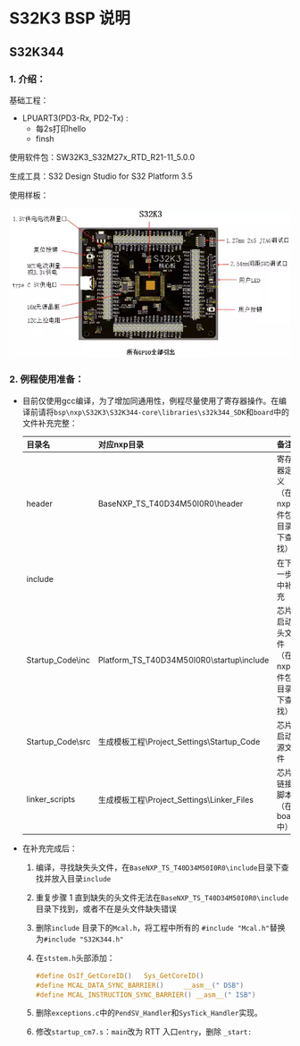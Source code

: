 # S32K3 BSP 说明

## S32K344

### 1. 介绍：

基础工程：

- LPUART3(PD3-Rx, PD2-Tx) :
  - 每2s打印hello
  - finsh 

使用软件包：SW32K3_S32M27x_RTD_R21-11_5.0.0

生成工具：S32 Design Studio for S32 Platform 3.5


使用样板：

![](./img/使用样板.png)

### 2. 例程使用准备：

- 目前仅使用gcc编译，为了增加同通用性，例程尽量使用了寄存器操作。在编译前请将`bsp\nxp\S32K3\S32K344-core\libraries\s32k344_SDK`和`board`中的文件补充完整：

  | 目录名               | 对应nxp目录                                | 备注                                    |
  | -------------------- | ------------------------------------------ | --------------------------------------- |
  | header               | BaseNXP_TS_T40D34M50I0R0\header            | 寄存器定义（在nxp软件包目录下查找）     |
  | include              |                                            | 在下一步中补充                          |
  | Startup_Code\inc     | Platform_TS_T40D34M50I0R0\startup\include  | 芯片启动头文件（在nxp软件包目录下查找） |
  | Startup_Code\src     | 生成模板工程\Project_Settings\Startup_Code | 芯片启动源文件                          |
  | linker_scripts | 生成模板工程\Project_Settings\Linker_Files | 芯片链接脚本（在board中）                 |

- 在补充完成后：

	1. 编译，寻找缺失头文件，在`BaseNXP_TS_T40D34M50I0R0\include`目录下查找并放入目录`include`
	
	2. 重复步骤 1 直到缺失的头文件无法在`BaseNXP_TS_T40D34M50I0R0\include`目录下找到，或者不在是头文件缺失错误
	
	3. 删除`include` 目录下的`Mcal.h`，将工程中所有的 `#include "Mcal.h"`替换为`#include "S32K344.h"`
	
	4. 在`ststem.h`头部添加：
	
	   ```c
	   #define OsIf_GetCoreID()   Sys_GetCoreID()
	   #define MCAL_DATA_SYNC_BARRIER()     __asm__(" DSB")
	   #define MCAL_INSTRUCTION_SYNC_BARRIER() __asm__(" ISB")
	   ```
	
	5. 删除`exceptions.c`中的`PendSV_Handler`和`SysTick_Handler`实现。
	
	6. 修改`startup_cm7.s`：`main`改为 RTT 入口`entry`，删除 `_start:`
